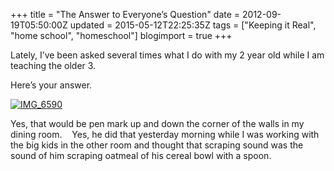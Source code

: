 +++
title = "The Answer to Everyone’s Question"
date = 2012-09-19T05:50:00Z
updated = 2015-05-12T22:25:35Z
tags = ["Keeping it Real", "home school", "homeschool"]
blogimport = true 
+++

Lately, I’ve been asked several times what I do with my 2 year old while I am teaching the older 3.&#160; 

Here’s your answer.&#160; 

[![IMG_6590](https://latc.s3.amazonaws.com/wp-content/uploads/2012/09/IMG_6590.jpg "IMG_6590")](https://latc.s3.amazonaws.com/wp-content/uploads/2012/09/IMG_6590.jpg)

Yes, that would be pen mark up and down the corner of the walls in my dining room.&#160;&#160;&#160; Yes, he did that yesterday morning while I was working with the big kids in the other room and thought that scraping sound was the sound of him scraping oatmeal of his cereal bowl with a spoon.&#160; 
